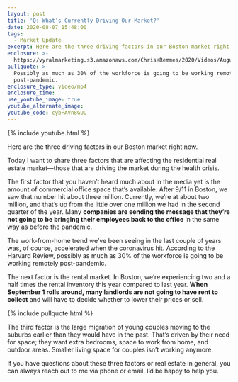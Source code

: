 ```yaml
---
layout: post
title: 'Q: What’s Currently Driving Our Market?'
date: 2020-08-07 15:48:00
tags:
  - Market Update
excerpt: Here are the three driving factors in our Boston market right now.
enclosure: >-
  https://vyralmarketing.s3.amazonaws.com/Chris+Remmes/2020/Videos/August/Q-+Whats+Currently+Driving+Our+Market_.mp4
pullquote: >-
  Possibly as much as 30% of the workforce is going to be working remotely
  post-pandemic.
enclosure_type: video/mp4
enclosure_time:
use_youtube_image: true
youtube_alternate_image:
youtube_code: cybPAVn8GUU
---
```


{% include youtube.html %}

Here are the three driving factors in our Boston market right now.

Today I want to share three factors that are affecting the residential real estate market—those that are driving the market during the health crisis.&nbsp;

The first factor that you haven’t heard much about in the media yet is the amount of commercial office space that’s available. After 9/11 in Boston, we saw that number hit about three million. Currently, we’re at about two million, and that’s up from the little over one million we had in the second quarter of the year. Many **companies are sending the message that they’re not going to be bringing their employees back to the office** in the same way as before the pandemic.&nbsp;

The work-from-home trend we’ve been seeing in the last couple of years was, of course, accelerated when the coronavirus hit. According to the Harvard Review, possibly as much as 30% of the workforce is going to be working remotely post-pandemic.

The next factor is the rental market. In Boston, we’re experiencing two and a half times the rental inventory this year compared to last year. **When September 1 rolls around, many landlords are not going to have rent to collect** and will have to decide whether to lower their prices or sell.&nbsp;

{% include pullquote.html %}

The third factor is the large migration of young couples moving to the suburbs earlier than they would have in the past. That’s driven by their need for space; they want extra bedrooms, space to work from home, and outdoor areas. Smaller living space for couples isn’t working anymore.&nbsp;

If you have questions about these three factors or real estate in general, you can always reach out to me via phone or email. I’d be happy to help you.